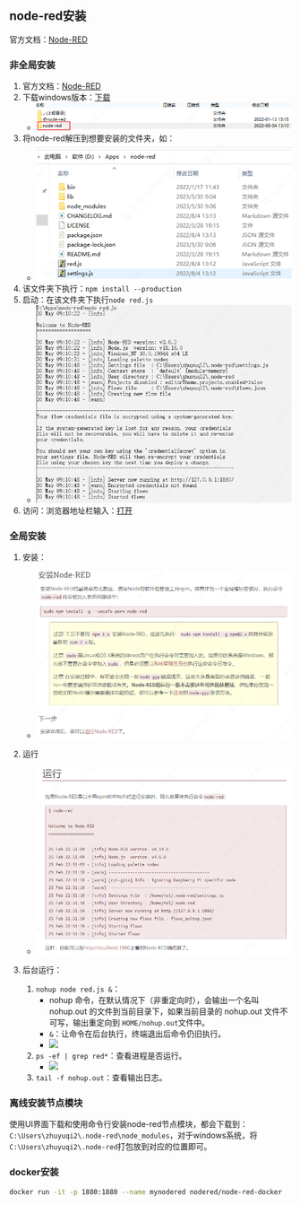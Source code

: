## node-red安装

官方文档：[Node-RED](https://nodered.17coding.net/)

### 非全局安装

1. 官方文档：[Node-RED](https://nodered.17coding.net/)
2. 下载windows版本：[下载](https://github.com/node-red/node-red/releases/latest)
    - ![](attachments/2023-05-30.png)
3. 将node-red解压到想要安装的文件夹，如：
    - ![](attachments/2023-05-30-1.png)
4. 该文件夹下执行：`npm install --production`
5. 启动：在该文件夹下执行`node red.js`
    - ![](attachments/2023-05-30-3.png)
6. 访问：浏览器地址栏输入：[打开](http://localhost:1880/)

### 全局安装

1. 安装：
    - ![](attachments/2023-07-08.png)
2. 运行
    - ![](attachments/2023-07-08-1.png)
3. 后台运行：

    1. `nohup node red.js &`：
        - nohup 命令，在默认情况下（非重定向时），会输出一个名叫 nohup.out 的文件到当前目录下，如果当前目录的 nohup.out 文件不可写，输出重定向到 `HOME/nohup.out`文件中。
        - `&`：让命令在后台执行，终端退出后命令仍旧执行。
        - ![](./assets/2023-07-17.png)
    2. `ps -ef | grep red*`：查看进程是否运行。
        - ![](./assets/2023-07-17-1.png)
    3. `tail -f nohup.out`：查看输出日志。

### 离线安装节点模块

使用UI界面下载和使用命令行安装node-red节点模块，都会下载到：`C:\Users\zhuyuqi2\.node-red\node_modules`，对于windows系统，将`C:\Users\zhuyuqi2\.node-red`打包放到对应的位置即可。

### docker安装

```bash
docker run -it -p 1880:1880 --name mynodered nodered/node-red-docker
```

